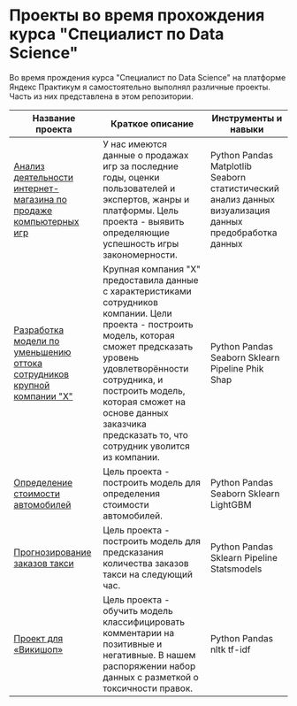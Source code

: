 # Проекты во время прохождения курса "Специалист по Data Science"

Во время прождения курса "Специалист по Data Science" на платформе Яндекс Практикум я самостоятельно выполнял различные проекты. Часть из них представлена в этом репозитории.

| Название проекта  | Краткое описание  | Инструменты и навыки  |
|---|---|---|
| [Анализ деятельности интернет-магазина по продаже компьютерных игр](https://github.com/mikebog/ds_projects_edu/tree/main/games)  | У нас имеются данные о продажах игр за последние годы, оценки пользователей и экспертов, жанры и платформы. Цель проекта - выявить определяющие успешность игры закономерности.  | Python Pandas Matplotlib Seaborn статистический анализ данных визуализация данных предобработка данных |
| [Разработка модели по уменьшению оттока сотрудников крупной компании "Х"](https://github.com/mikebog/ds_projects_edu/tree/main/hr)  | Крупная компания "Х" предоставила данные с характеристиками сотрудников компании. Цели проекта - построить модель, которая сможет предсказать уровень удовлетворённости сотрудника, и построить модель, которая сможет на основе данных заказчика предсказать то, что сотрудник уволится из компании.  | Python Pandas Seaborn Sklearn Pipeline Phik Shap |
| [Определение стоимости автомобилей](https://github.com/mikebog/ds_projects_edu/tree/main/autos)  | Цель проекта - построить модель для определения стоимости автомобилей.  | Python Pandas Seaborn Sklearn LightGBM |
| [Прогнозирование заказов такси](https://github.com/mikebog/ds_projects_edu/tree/main/taxi)  | Цель проекта - построить модель для предсказания количества заказов такси на следующий час.  | Python Pandas Sklearn Pipeline Statsmodels |
| [Проект для «Викишоп»](https://github.com/mikebog/ds_projects_edu/tree/main/texts)  | Цель проекта - обучить модель классифицировать комментарии на позитивные и негативные. В нашем распоряжении набор данных с разметкой о токсичности правок.  | Python Pandas nltk tf-idf |
